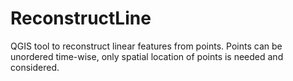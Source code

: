 # ReconstructLine
QGIS tool to reconstruct linear features from points. Points can be unordered time-wise, only spatial location of points is needed and considered.
